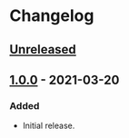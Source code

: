# Changelog

## [Unreleased]

## [1.0.0] - 2021-03-20

### Added

-   Initial release.

[unreleased]: https://github.com/mathandpencil/layered-settings/compare/v1.0.0..HEAD
[1.0.0]: https://github.com/mathandpencil/layered-settings/releases/tag/v1.0.0
